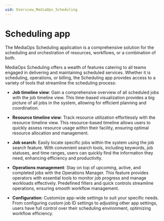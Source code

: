 ```yaml
---
uid: Overview_MediaOps_Scheduling
---
```


# Scheduling app

The MediaOps Scheduling application is a comprehensive solution for the scheduling and orchestration of resources, workflows, or a combination of both.

MediaOps Scheduling offers a wealth of features catering to all teams engaged in delivering and maintaining scheduled services. Whether it is scheduling, operations, or billing, the Scheduling app provides access to a variety of tools that streamline the scheduling process:

- **Job timeline view**: Gain a comprehensive overview of all scheduled jobs with the job timeline view. This time-based visualization provides a big picture of all jobs in the system, allowing for efficient planning and coordination.

- **Resource timeline view**: Track resource utilization effortlessly with the resource timeline view. This resource-based timeline allows users to quickly assess resource usage within their facility, ensuring optimal resource allocation and management.

- **Job search**: Easily locate specific jobs within the system using the job search feature. With convenient search tools, including keywords, job statuses, and time ranges, users can quickly find the information they need, enhancing efficiency and productivity.

- **Operations management**: Stay on top of upcoming, active, and completed jobs with the Operations Manager. This feature provides operators with essential tools to monitor job progress and manage workloads effectively. Predefined filters and quick controls streamline operations, ensuring smooth workflow management.

- **Configuration**: Customize app-wide settings to suit your specific needs. From configuring custom job ID settings to adjusting other app settings, users have full control over their scheduling environment, optimizing workflow efficiency.
